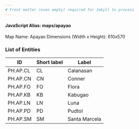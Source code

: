 ```yaml
---
# Front matter (even empty) required for Jekyll to process
---
```


#### JavaScript Alias: maps/apayao

Map Name: Apayao
Dimensions (Width x Height): 610x570





### List of Entities

ID | Short label | Label
---|---|---|
PH.AP.CL | CL | Calanasan
PH.AP.CN | CN | Conner
PH.AP.FO | FO | Flora
PH.AP.KB | KB | Kabugao
PH.AP.LN | LN | Luna
PH.AP.PD | PD | Pudtol
PH.AP.SM | SM | Santa Marcela